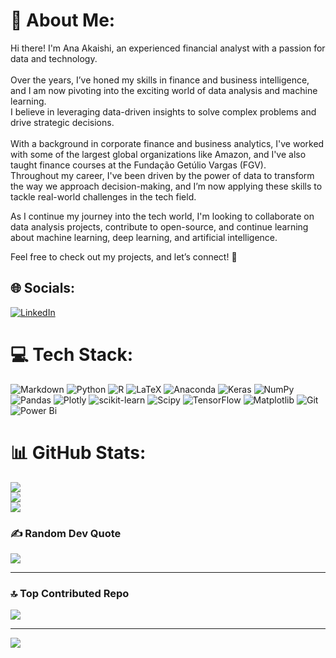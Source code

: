 # 💫 About Me:
Hi there! I'm Ana Akaishi, an experienced financial analyst with a passion for data and technology. <br><br>Over the years, I’ve honed my skills in finance and business intelligence, and I am now pivoting into the exciting world of data analysis and machine learning. <br>I believe in leveraging data-driven insights to solve complex problems and drive strategic decisions.<br><br>With a background in corporate finance and business analytics, I've worked with some of the largest global organizations like Amazon, and I've also taught finance courses at the Fundação Getúlio Vargas (FGV). <br>Throughout my career, I've been driven by the power of data to transform the way we approach decision-making, and I’m now applying these skills to tackle real-world challenges in the tech field.

As I continue my journey into the tech world, I'm looking to collaborate on data analysis projects, contribute to open-source, and continue learning about machine learning, deep learning, and artificial intelligence.

Feel free to check out my projects, and let’s connect! 🚀

## 🌐 Socials:
[![LinkedIn](https://img.shields.io/badge/LinkedIn-%230077B5.svg?logo=linkedin&logoColor=white)](www.linkedin.com/in/ana-akaishi-61b3b5116) 

# 💻 Tech Stack:
![Markdown](https://img.shields.io/badge/markdown-%23000000.svg?style=for-the-badge&logo=markdown&logoColor=white) ![Python](https://img.shields.io/badge/python-3670A0?style=for-the-badge&logo=python&logoColor=ffdd54) ![R](https://img.shields.io/badge/r-%23276DC3.svg?style=for-the-badge&logo=r&logoColor=white) ![LaTeX](https://img.shields.io/badge/latex-%23008080.svg?style=for-the-badge&logo=latex&logoColor=white) ![Anaconda](https://img.shields.io/badge/Anaconda-%2344A833.svg?style=for-the-badge&logo=anaconda&logoColor=white) ![Keras](https://img.shields.io/badge/Keras-%23D00000.svg?style=for-the-badge&logo=Keras&logoColor=white) ![NumPy](https://img.shields.io/badge/numpy-%23013243.svg?style=for-the-badge&logo=numpy&logoColor=white) ![Pandas](https://img.shields.io/badge/pandas-%23150458.svg?style=for-the-badge&logo=pandas&logoColor=white) ![Plotly](https://img.shields.io/badge/Plotly-%233F4F75.svg?style=for-the-badge&logo=plotly&logoColor=white) ![scikit-learn](https://img.shields.io/badge/scikit--learn-%23F7931E.svg?style=for-the-badge&logo=scikit-learn&logoColor=white) ![Scipy](https://img.shields.io/badge/SciPy-%230C55A5.svg?style=for-the-badge&logo=scipy&logoColor=%white) ![TensorFlow](https://img.shields.io/badge/TensorFlow-%23FF6F00.svg?style=for-the-badge&logo=TensorFlow&logoColor=white) ![Matplotlib](https://img.shields.io/badge/Matplotlib-%23ffffff.svg?style=for-the-badge&logo=Matplotlib&logoColor=black) ![Git](https://img.shields.io/badge/git-%23F05033.svg?style=for-the-badge&logo=git&logoColor=white) ![Power Bi](https://img.shields.io/badge/power_bi-F2C811?style=for-the-badge&logo=powerbi&logoColor=black)
# 📊 GitHub Stats:
![](https://github-readme-stats.vercel.app/api?username=Ana-Akaishi&theme=radical&hide_border=false&include_all_commits=false&count_private=false)<br/>
![](https://github-readme-streak-stats.herokuapp.com/?user=Ana-Akaishi&theme=radical&hide_border=false)<br/>
![](https://github-readme-stats.vercel.app/api/top-langs/?username=Ana-Akaishi&theme=radical&hide_border=false&include_all_commits=false&count_private=false&layout=compact)

### ✍️ Random Dev Quote
![](https://quotes-github-readme.vercel.app/api?type=horizontal&theme=radical)

---
### 🔝 Top Contributed Repo
![](https://github-contributor-stats.vercel.app/api?username=Ana-Akaishi&limit=5&theme=radical&combine_all_yearly_contributions=true)

---
[![](https://visitcount.itsvg.in/api?id=Ana-Akaishi&icon=0&color=0)](https://visitcount.itsvg.in)

<!-- Proudly created with GPRM ( https://gprm.itsvg.in ) -->

<!---
Ana-Akaishi/Ana-Akaishi is a ✨ special ✨ repository because its `README.md` (this file) appears on your GitHub profile.
You can click the Preview link to take a look at your changes.
--->
